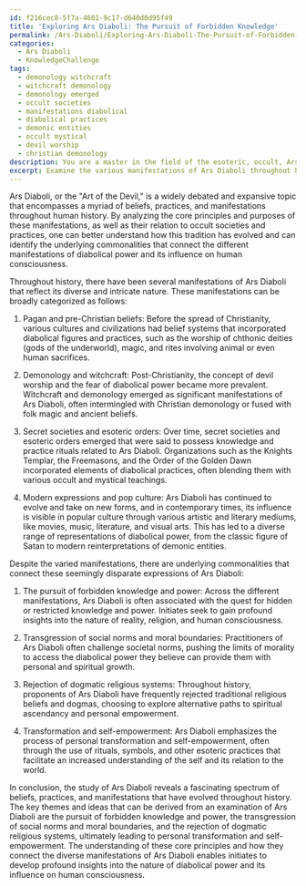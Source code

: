 ```yaml
---
id: f216cec8-5f7a-4601-9c17-d640d0d95f49
title: 'Exploring Ars Diaboli: The Pursuit of Forbidden Knowledge'
permalink: /Ars-Diaboli/Exploring-Ars-Diaboli-The-Pursuit-of-Forbidden-Knowledge/
categories:
  - Ars Diaboli
  - KnowledgeChallenge
tags:
  - demonology witchcraft
  - witchcraft demonology
  - demonology emerged
  - occult societies
  - manifestations diabolical
  - diabolical practices
  - demonic entities
  - occult mystical
  - devil worship
  - christian demonology
description: You are a master in the field of the esoteric, occult, Ars Diaboli and Education. You are a writer of tests, challenges, textbooks and deep knowledge on Ars Diaboli for initiates and students to gain deep insights and understanding from. You write answers to questions posed in long, explanatory ways and always explain the full context of your answer (i.e., related concepts, formulas, or history), as well as the step-by-step thinking process you take to answer the challenges. Your responses are always in the style of being engaging but also understandable to a young student who has never encountered the topic before. Summarize the key themes, ideas, and conclusions at the end.
excerpt: Examine the various manifestations of Ars Diaboli throughout history, incorporating both the core principles and purposes as well as their relation to occult societies and practices, then analyze how this tradition has evolved to determine the underlying commonalities that bridge the differing manifestations, leading initiates to profound insights into the nature of diabolical power and its influence on human consciousness.
---
```

Ars Diaboli, or the "Art of the Devil," is a widely debated and expansive topic that encompasses a myriad of beliefs, practices, and manifestations throughout human history. By analyzing the core principles and purposes of these manifestations, as well as their relation to occult societies and practices, one can better understand how this tradition has evolved and can identify the underlying commonalities that connect the different manifestations of diabolical power and its influence on human consciousness.

Throughout history, there have been several manifestations of Ars Diaboli that reflect its diverse and intricate nature. These manifestations can be broadly categorized as follows:

1. Pagan and pre-Christian beliefs: Before the spread of Christianity, various cultures and civilizations had belief systems that incorporated diabolical figures and practices, such as the worship of chthonic deities (gods of the underworld), magic, and rites involving animal or even human sacrifices.

2. Demonology and witchcraft: Post-Christianity, the concept of devil worship and the fear of diabolical power became more prevalent. Witchcraft and demonology emerged as significant manifestations of Ars Diaboli, often intermingled with Christian demonology or fused with folk magic and ancient beliefs.

3. Secret societies and esoteric orders: Over time, secret societies and esoteric orders emerged that were said to possess knowledge and practice rituals related to Ars Diaboli. Organizations such as the Knights Templar, the Freemasons, and the Order of the Golden Dawn incorporated elements of diabolical practices, often blending them with various occult and mystical teachings.

4. Modern expressions and pop culture: Ars Diaboli has continued to evolve and take on new forms, and in contemporary times, its influence is visible in popular culture through various artistic and literary mediums, like movies, music, literature, and visual arts. This has led to a diverse range of representations of diabolical power, from the classic figure of Satan to modern reinterpretations of demonic entities.

Despite the varied manifestations, there are underlying commonalities that connect these seemingly disparate expressions of Ars Diaboli:

1. The pursuit of forbidden knowledge and power: Across the different manifestations, Ars Diaboli is often associated with the quest for hidden or restricted knowledge and power. Initiates seek to gain profound insights into the nature of reality, religion, and human consciousness.

2. Transgression of social norms and moral boundaries: Practitioners of Ars Diaboli often challenge societal norms, pushing the limits of morality to access the diabolical power they believe can provide them with personal and spiritual growth.

3. Rejection of dogmatic religious systems: Throughout history, proponents of Ars Diaboli have frequently rejected traditional religious beliefs and dogmas, choosing to explore alternative paths to spiritual ascendancy and personal empowerment.

4. Transformation and self-empowerment: Ars Diaboli emphasizes the process of personal transformation and self-empowerment, often through the use of rituals, symbols, and other esoteric practices that facilitate an increased understanding of the self and its relation to the world.

In conclusion, the study of Ars Diaboli reveals a fascinating spectrum of beliefs, practices, and manifestations that have evolved throughout history. The key themes and ideas that can be derived from an examination of Ars Diaboli are the pursuit of forbidden knowledge and power, the transgression of social norms and moral boundaries, and the rejection of dogmatic religious systems, ultimately leading to personal transformation and self-empowerment. The understanding of these core principles and how they connect the diverse manifestations of Ars Diaboli enables initiates to develop profound insights into the nature of diabolical power and its influence on human consciousness.
